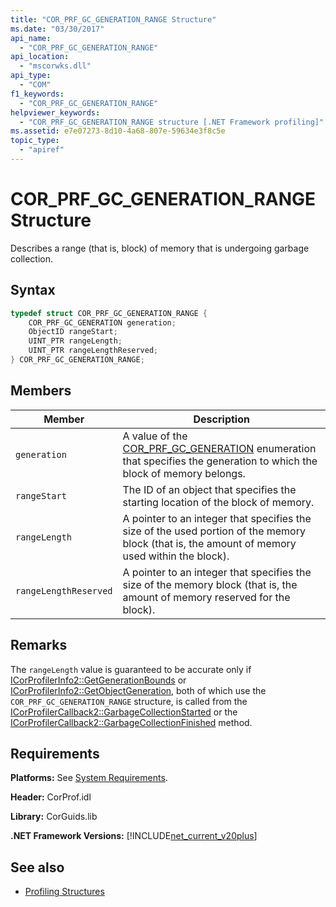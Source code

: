 ```yaml
---
title: "COR_PRF_GC_GENERATION_RANGE Structure"
ms.date: "03/30/2017"
api_name: 
  - "COR_PRF_GC_GENERATION_RANGE"
api_location: 
  - "mscorwks.dll"
api_type: 
  - "COM"
f1_keywords: 
  - "COR_PRF_GC_GENERATION_RANGE"
helpviewer_keywords: 
  - "COR_PRF_GC_GENERATION_RANGE structure [.NET Framework profiling]"
ms.assetid: e7e07273-8d10-4a68-807e-59634e3f8c5e
topic_type: 
  - "apiref"
---
```

# COR_PRF_GC_GENERATION_RANGE Structure
Describes a range (that is, block) of memory that is undergoing garbage collection.  
  
## Syntax  
  
```cpp  
typedef struct COR_PRF_GC_GENERATION_RANGE {  
    COR_PRF_GC_GENERATION generation;  
    ObjectID rangeStart;  
    UINT_PTR rangeLength;  
    UINT_PTR rangeLengthReserved;  
} COR_PRF_GC_GENERATION_RANGE;  
```  
  
## Members  
  
|Member|Description|  
|------------|-----------------|  
|`generation`|A value of the [COR_PRF_GC_GENERATION](../../../../docs/framework/unmanaged-api/profiling/cor-prf-gc-generation-enumeration.md) enumeration that specifies the generation to which the block of memory belongs.|  
|`rangeStart`|The ID of an object that specifies the starting location of the block of memory.|  
|`rangeLength`|A pointer to an integer that specifies the size of the used portion of the memory block (that is, the amount of memory used within the block).|  
|`rangeLengthReserved`|A pointer to an integer that specifies the size of the memory block (that is, the amount of memory reserved for the block).|  
  
## Remarks  
 The `rangeLength` value is guaranteed to be accurate only if [ICorProfilerInfo2::GetGenerationBounds](../../../../docs/framework/unmanaged-api/profiling/icorprofilerinfo2-getgenerationbounds-method.md) or [ICorProfilerInfo2::GetObjectGeneration](../../../../docs/framework/unmanaged-api/profiling/icorprofilerinfo2-getobjectgeneration-method.md), both of which use the `COR_PRF_GC_GENERATION_RANGE` structure, is called from the [ICorProfilerCallback2::GarbageCollectionStarted](../../../../docs/framework/unmanaged-api/profiling/icorprofilercallback2-garbagecollectionstarted-method.md) or the [ICorProfilerCallback2::GarbageCollectionFinished](../../../../docs/framework/unmanaged-api/profiling/icorprofilercallback2-garbagecollectionfinished-method.md) method.  
  
## Requirements  
 **Platforms:** See [System Requirements](../../../../docs/framework/get-started/system-requirements.md).  
  
 **Header:** CorProf.idl  
  
 **Library:** CorGuids.lib  
  
 **.NET Framework Versions:** [!INCLUDE[net_current_v20plus](../../../../includes/net-current-v20plus-md.md)]  
  
## See also

- [Profiling Structures](../../../../docs/framework/unmanaged-api/profiling/profiling-structures.md)
